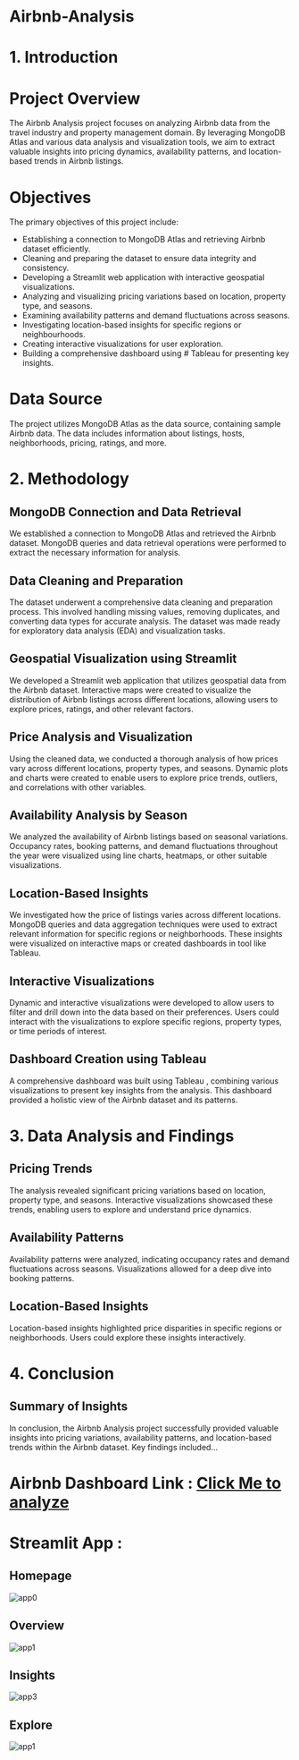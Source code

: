 # Airbnb-Analysis

# 1. Introduction 

# Project Overview
The Airbnb Analysis project focuses on analyzing Airbnb data from the travel industry and property management domain. By leveraging MongoDB Atlas and various data analysis and visualization tools, we aim to extract valuable insights into pricing dynamics, availability patterns, and location-based trends in Airbnb listings.

# Objectives
The primary objectives of this project include:

* Establishing a connection to MongoDB Atlas and retrieving Airbnb dataset efficiently.
* Cleaning and preparing the dataset to ensure data integrity and consistency.
* Developing a Streamlit web application with interactive geospatial visualizations.
* Analyzing and visualizing pricing variations based on location, property type, and seasons.
* Examining availability patterns and demand fluctuations across seasons.
* Investigating location-based insights for specific regions or neighbourhoods.
* Creating interactive visualizations for user exploration.
* Building a comprehensive dashboard using # Tableau for presenting key insights.

# Data Source
The project utilizes MongoDB Atlas as the data source, containing sample Airbnb data. The data includes information about listings, hosts, neighborhoods, pricing, ratings, and more.

# 2. Methodology
## MongoDB Connection and Data Retrieval
We established a connection to MongoDB Atlas and retrieved the Airbnb dataset. MongoDB queries and data retrieval operations were performed to extract the necessary information for analysis.

## Data Cleaning and Preparation
The dataset underwent a comprehensive data cleaning and preparation process. This involved handling missing values, removing duplicates, and converting data types for accurate analysis. The dataset was made ready for exploratory data analysis (EDA) and visualization tasks.

## Geospatial Visualization using Streamlit
We developed a Streamlit web application that utilizes geospatial data from the Airbnb dataset. Interactive maps were created to visualize the distribution of Airbnb listings across different locations, allowing users to explore prices, ratings, and other relevant factors.

## Price Analysis and Visualization
Using the cleaned data, we conducted a thorough analysis of how prices vary across different locations, property types, and seasons. Dynamic plots and charts were created to enable users to explore price trends, outliers, and correlations with other variables.

## Availability Analysis by Season
We analyzed the availability of Airbnb listings based on seasonal variations. Occupancy rates, booking patterns, and demand fluctuations throughout the year were visualized using line charts, heatmaps, or other suitable visualizations.

## Location-Based Insights
We investigated how the price of listings varies across different locations. MongoDB queries and data aggregation techniques were used to extract relevant information for specific regions or neighborhoods. These insights were visualized on interactive maps or created dashboards in tool like Tableau.

## Interactive Visualizations
Dynamic and interactive visualizations were developed to allow users to filter and drill down into the data based on their preferences. Users could interact with the visualizations to explore specific regions, property types, or time periods of interest.

## Dashboard Creation using Tableau
A comprehensive dashboard was built using Tableau , combining various visualizations to present key insights from the analysis. This dashboard provided a holistic view of the Airbnb dataset and its patterns.

# 3. Data Analysis and Findings
## Pricing Trends
The analysis revealed significant pricing variations based on location, property type, and seasons. Interactive visualizations showcased these trends, enabling users to explore and understand price dynamics.

## Availability Patterns
Availability patterns were analyzed, indicating occupancy rates and demand fluctuations across seasons. Visualizations allowed for a deep dive into booking patterns.

## Location-Based Insights
Location-based insights highlighted price disparities in specific regions or neighborhoods. Users could explore these insights interactively.

# 4. Conclusion
## Summary of Insights
In conclusion, the Airbnb Analysis project successfully provided valuable insights into pricing variations, availability patterns, and location-based trends within the Airbnb dataset. Key findings included...

# Airbnb Dashboard Link : [Click Me to analyze](https://public.tableau.com/views/Airbnb_pro/Dashboard1?:language=en-US&publish=yes&:sid=&:display_count=n&:origin=viz_share_link)

# Streamlit App :

## Homepage 
![app0](https://github.com/Clintonnick3/DS_Airbnb-Analysis/assets/129974527/ee393df1-3c69-4e80-90ff-b593602d8474)

## Overview 
![app1](https://github.com/Clintonnick3/DS_Airbnb-Analysis/assets/129974527/af6c8ae0-493a-491c-a546-05a0cefd27bc)

## Insights
![app3](https://github.com/Clintonnick3/DS_Airbnb-Analysis/assets/129974527/563f80d7-7063-4568-8c8a-a11e38164839)

## Explore
![app1](https://github.com/Clintonnick3/DS_Airbnb-Analysis/assets/129974527/af6c8ae0-493a-491c-a546-05a0cefd27bc)


